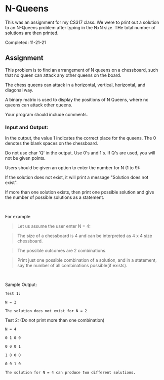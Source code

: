 # N-Queens
This was an assignment for my CS317 class. We were to print out a solution to an N-Queens problem after typing in the NxN size. THe total number of solutions are then printed.

Completed: 11-21-21

## Assignment

This problem is to find an arrangement of N queens on a chessboard, such that no queen can attack any other queens on the board.

The chess queens can attack in a horizontal, vertical, horizontal, and diagonal way.

A binary matrix is used to display the positions of N Queens, where no queens can attack other queens.

Your program should include comments.

### Input and Output:

In the output, the value 1 indicates the correct place for the queens. The 0 denotes the blank spaces on the chessboard.

Do not use char 'Q' in the output. Use 0's and 1's. If Q's are used, you will not be given points. 

Users should be given an option to enter the number for N (1 to 9): 

If the solution does not exist, it will print a message "Solution does not exist".

If more than one solution exists, then print one possible solution and give the number of possible solutions as a statement.

<br>

For example:

> Let us assume the user enter N = 4:

> The size of a chessboard is 4 and can be interpreted as 4 x 4 size chessboard.

> The possible outcomes are 2 combinations.

> Print just one possible combination of a solution, and in a statement, say the number of all combinations possible(if exists).
<br>

Sample Output:
```
Test 1:

N = 2

The solution does not exist for N = 2
```
 

Test 2: (Do not print more than one combination)
```
N = 4

0 1 0 0 

0 0 0 1

1 0 0 0

0 0 1 0

The solution for N = 4 can produce two different solutions.
```
